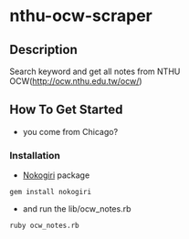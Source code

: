 # nthu-ocw-scraper

## Description

Search keyword and get all notes from NTHU OCW(http://ocw.nthu.edu.tw/ocw/)

## How To Get Started
- you come from Chicago?

### Installation
- [Nokogiri](http://www.nokogiri.org) package 
```
gem install nokogiri
```
- and run the lib/ocw_notes.rb
```
ruby ocw_notes.rb
```

